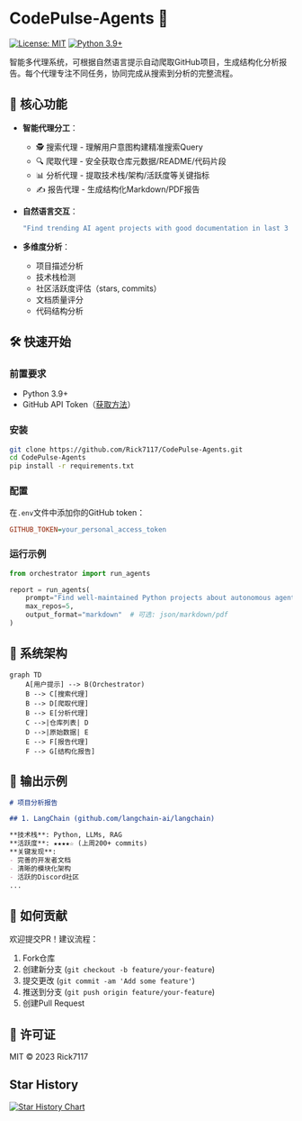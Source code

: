 # CodePulse-Agents 🚀

[![License: MIT](https://img.shields.io/badge/License-MIT-yellow.svg)](https://opensource.org/licenses/MIT)
[![Python 3.9+](https://img.shields.io/badge/python-3.9+-blue.svg)](https://www.python.org/downloads/)

智能多代理系统，可根据自然语言提示自动爬取GitHub项目，生成结构化分析报告。每个代理专注不同任务，协同完成从搜索到分析的完整流程。

## 🌟 核心功能

- **智能代理分工**：
  - 🕵️ 搜索代理 - 理解用户意图构建精准搜索Query
  - 🔍 爬取代理 - 安全获取仓库元数据/README/代码片段
  - 📊 分析代理 - 提取技术栈/架构/活跃度等关键指标
  - ✍️ 报告代理 - 生成结构化Markdown/PDF报告

- **自然语言交互**：
  ```bash
  "Find trending AI agent projects with good documentation in last 3 months"
  ```

- **多维度分析**：
  - 项目描述分析
  - 技术栈检测
  - 社区活跃度评估（stars, commits）
  - 文档质量评分
  - 代码结构分析

## 🛠️ 快速开始

### 前置要求
- Python 3.9+
- GitHub API Token（[获取方法](https://docs.github.com/en/authentication/keeping-your-account-and-data-secure/managing-your-personal-access-tokens)）

### 安装
```bash
git clone https://github.com/Rick7117/CodePulse-Agents.git
cd CodePulse-Agents
pip install -r requirements.txt
```

### 配置
在`.env`文件中添加你的GitHub token：
```ini
GITHUB_TOKEN=your_personal_access_token
```

### 运行示例
```python
from orchestrator import run_agents

report = run_agents(
    prompt="Find well-maintained Python projects about autonomous agents",
    max_repos=5,
    output_format="markdown"  # 可选: json/markdown/pdf
)
```

## 🧩 系统架构

```mermaid
graph TD
    A[用户提示] --> B(Orchestrator)
    B --> C[搜索代理]
    B --> D[爬取代理]
    B --> E[分析代理]
    C -->|仓库列表| D
    D -->|原始数据| E
    E --> F[报告代理]
    F --> G[结构化报告]
```

## 📂 输出示例

```markdown
# 项目分析报告

## 1. LangChain (github.com/langchain-ai/langchain)

**技术栈**: Python, LLMs, RAG  
**活跃度**: ★★★★☆ (上周200+ commits)  
**关键发现**:  
- 完善的开发者文档  
- 清晰的模块化架构  
- 活跃的Discord社区
...
```

## 🤝 如何贡献
欢迎提交PR！建议流程：
1. Fork仓库
2. 创建新分支 (`git checkout -b feature/your-feature`)
3. 提交更改 (`git commit -am 'Add some feature'`)
4. 推送到分支 (`git push origin feature/your-feature`)
5. 创建Pull Request

## 📜 许可证
MIT © 2023 Rick7117

## Star History

[![Star History Chart](https://api.star-history.com/svg?repos=CodePulse-Agents/CodePulse-Agents&type=Date)](https://www.star-history.com/#CodePulse-Agents/CodePulse-Agents&Date)
